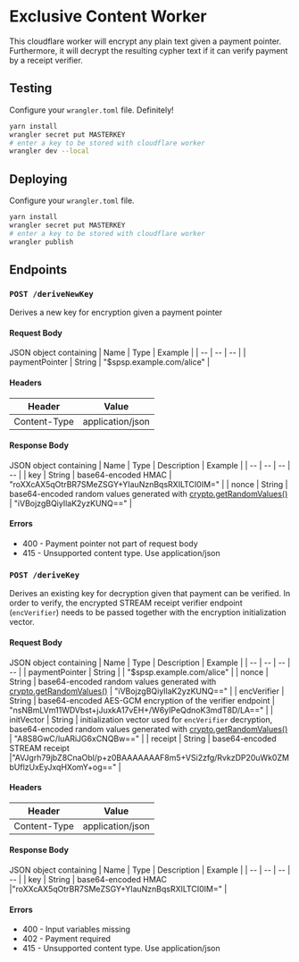 # Exclusive Content Worker

This cloudflare worker will encrypt any plain text given a payment pointer. Furthermore, it will decrypt the resulting cypher text if it can verify payment by a receipt verifier.

## Testing

Configure your `wrangler.toml` file. Definitely!

```sh
yarn install
wrangler secret put MASTERKEY
# enter a key to be stored with cloudflare worker
wrangler dev --local
```

## Deploying

Configure your `wrangler.toml` file.

```sh
yarn install
wrangler secret put MASTERKEY
# enter a key to be stored with cloudflare worker
wrangler publish
```

## Endpoints

### `POST /deriveNewKey`

Derives a new key for encryption given a payment pointer

#### Request Body

JSON object containing
| Name | Type | Example |
| -- | -- | -- |
| paymentPointer | String | "\$spsp.example.com/alice" |

#### Headers

| Header       | Value            |
| ------------ | ---------------- |
| Content-Type | application/json |

#### Response Body

JSON object containing
| Name | Type | Description | Example |
| -- | -- | -- | -- |
| key | String | base64-encoded HMAC | "roXXcAX5qOtrBR7SMeZSGY+YIauNznBqsRXILTCI0IM=" |
| nonce | String | base64-encoded random values generated with [crypto.getRandomValues()](https://developer.mozilla.org/en-US/docs/Web/API/Crypto/getRandomValues) | "iVBojzgBQiyIlaK2yzKUNQ==" |

#### Errors

- 400 - Payment pointer not part of request body
- 415 - Unsupported content type. Use application/json

### `POST /deriveKey`

Derives an existing key for decryption given that payment can be verified. In order to verify, the encrypted STREAM receipt verifier endpoint (`encVerifier`) needs to be passed together with the encryption initialization vector.

#### Request Body

JSON object containing
| Name | Type | Description | Example |
| -- | -- | -- | -- |
| paymentPointer | String | | "\$spsp.example.com/alice" |
| nonce | String | base64-encoded random values generated with [crypto.getRandomValues()](https://developer.mozilla.org/en-US/docs/Web/API/Crypto/getRandomValues) | "iVBojzgBQiyIlaK2yzKUNQ==" |
| encVerifier | String | base64-encoded AES-GCM encryption of the verifier endpoint | "nsNBmLVm11WDVbst+jJuxkA17vEH+/W6yIPeQdnoK3mdT8D/LA==" |
| initVector | String | initialization vector used for `encVerifier` decryption, base64-encoded random values generated with [crypto.getRandomValues()](https://developer.mozilla.org/en-US/docs/Web/API/Crypto/getRandomValues) | "A8S8GwC/luARiJG6xCNQBw==" |
| receipt | String | base64-encoded STREAM receipt |"AVJgrh79jbZ8CnaObl/p+z0BAAAAAAAF8m5+VSi2zfg/RvkzDP20uWk0ZMbUflzUxEyJxqHXomY+og==" |

#### Headers

| Header       | Value            |
| ------------ | ---------------- |
| Content-Type | application/json |

#### Response Body

JSON object containing
| Name | Type | Description | Example |
| -- | -- | -- | -- |
| key | String | base64-encoded HMAC |"roXXcAX5qOtrBR7SMeZSGY+YIauNznBqsRXILTCI0IM=" |

#### Errors

- 400 - Input variables missing
- 402 - Payment required
- 415 - Unsupported content type. Use application/json
